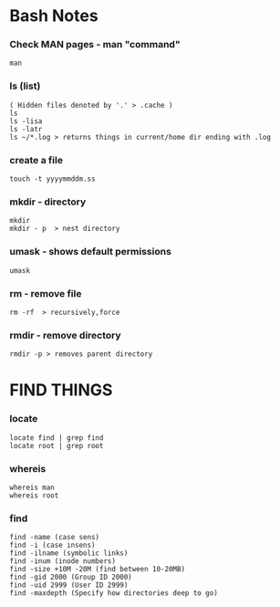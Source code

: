 # Bash Notes

### Check MAN pages - man "command"
```
man
```

### ls (list)
```
( Hidden files denoted by '.' > .cache )
ls
ls -lisa
ls -latr
ls ~/*.log > returns things in current/home dir ending with .log
```
### create a file
```
touch -t yyyymmddm.ss
```
### mkdir - directory
```
mkdir
mkdir - p  > nest directory
```
### umask - shows default permissions
```
umask
```
### rm - remove file
```
rm -rf  > recursively,force
```
### rmdir - remove directory
```
rmdir -p > removes parent directory
```
# FIND THINGS
### locate 
```
locate find | grep find
locate root | grep root 
```
### whereis 
```
whereis man
whereis root
```
### find 
```
find -name (case sens)
find -i (case insens)
find -ilname (symbolic links)
find -inum (inode numbers)
find -size +10M -20M (find between 10-20MB)
find -gid 2000 (Group ID 2000)
find -uid 2999 (User ID 2999)
find -maxdepth (Specify how directories deep to go)

